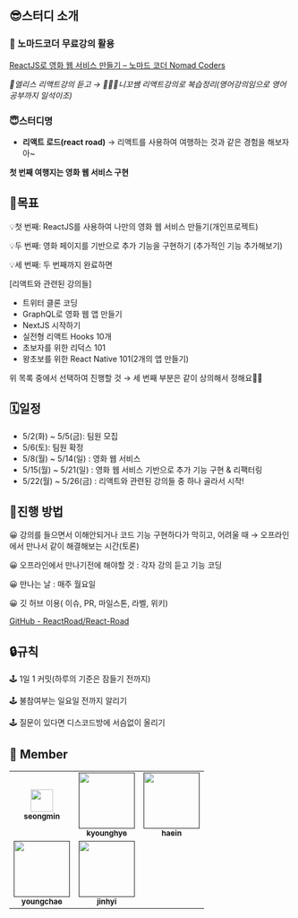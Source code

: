 ## 😎스터디 소개   

### 🧐 노마드코더 무료강의 활용   

[ReactJS로 영화 웹 서비스 만들기 – 노마드 코더 Nomad Coders](https://nomadcoders.co/react-for-beginners)

*🐰엘리스 리액트강의 듣고 → 🧔🏻‍♀️니꼬쌤 리액트강의로 복습정리(영어강의임으로 영어 공부까지 일석이조)*

### 😇스터디명

 - **리액트 로드(react road)** → 리액트를 사용하여 여행하는 것과 같은 경험을 해보자아~

 **첫 번째 여행지는 영화 웹 서비스 구현**

## 📍목표

💡첫 번째: ReactJS를 사용하여 나만의 영화 웹 서비스 만들기(개인프로젝트)

💡두 번째: 영화 페이지를 기반으로 추가 기능을 구현하기 (추가적인 기능 추가해보기)

💡세 번째: 두 번째까지 완료하면

[리액트와 관련된 강의들]

- 트위터 클론 코딩
- GraphQL로 영화 웹 앱 만들기
- NextJS 시작하기
- 실전형 리액트 Hooks 10개
- 초보자를 위한 리덕스 101
- 왕초보를 위한 React Native 101(2개의 앱 만들기)

위 목록 중에서 선택하여 진행할 것  → 세 번째 부분은 같이 상의해서 정해요👊🏻

## 🗓️일정

- 5/2(화) ~ 5/5(금): 팀원 모집
- 5/6(토): 팀원 확정
- 5/8(월) ~ 5/14(일) : 영화 웹 서비스
- 5/15(월) ~ 5/21(일) : 영화 웹 서비스 기반으로 추가 기능 구현 & 리팩터링
- 5/22(월) ~ 5/26(금) : 리액트와 관련된 강의들 중 하나 골라서 시작!

## 📍진행 방법

😀 강의를 들으면서 이해안되거나 코드 기능 구현하다가 막히고, 어려울 때 → 오프라인에서 만나서 같이 해결해보는 시간(토론)

😀 오프라인에서 만나기전에 해야할 것 : 각자 강의 듣고 기능 코딩

😀 만나는 날 : 매주 월요일

😀 깃 허브 이용( 이슈, PR, 마일스톤, 라벨, 위키) 

[GitHub - ReactRoad/React-Road](https://github.com/ReactRoad/React-Road)

## 🔒규칙

🕹️ 1일 1 커밋(하루의 기준은 잠들기 전까지)

🕹️ 불참여부는 일요일 전까지 알리기

🕹️ 질문이 있다면 디스코드방에 서슴없이 올리기 


## 🐰 Member
<table>
  <tbody>
    <tr>
      <td align="center"><a href="https://github.com/seongm2n"><img align="center" width="40" height="40" src="https://avatars.githubusercontent.com/u/62044613?v=4"><br /><sub><b>seongmin</b></sub></a><br /></td>
      <td align="center"><a href=""><img src="" width="100px;" alt=""/><br /><sub><b>kyounghye</b></sub></a><br /></td>
      <td align="center"><a href=""><img src="" width="100px;" alt=""/><br /><sub><b>haein</b></sub></a><br /></td>
     </tr>
      <td align="center"><a href=""><img src="" width="100px;" alt=""/><br /><sub><b>youngchae</b></sub></a><br /></td>
      <td align="center"><a href=""><img src="" width="100px;" alt=""/><br /><sub><b>jinhyi</b></sub></a><br /></td>
    </tr>
  </tbody>
</table>
